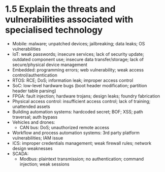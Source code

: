 # 1.5 Explain the threats and vulnerabilities associated with specialised technology

* Mobile: malware; unpatched devices; jailbreaking; data leaks; OS vulnerabilities
* IoT: weak passwords; insecure services; lack of security update; outdated component use; insecure data transfer/storage; lack of secure/physical device management
* Embedded: programming errors; web vulnerability; weak access control/authentication
* RTOS: RCE; DoS; information leak; improper access control
* SoC: low-level hardware bugs (boot header modification; partition header table parsing)
* FPGA: fault injection; hardware trojans; design leaks; foundry fabrication
* Physical access control: insufficient access control; lack of training; unattended assets
* Building automation systems: hardcoded secret; BOF; XSS; path traversal; auth bypass
* Vehicles and drones:
  * CAN bus: DoS; unauthorized remote access
* Workflow and process automation systems: 3rd party platform vulnerabilities; IAM issue
* ICS: improper credentials management; weak firewall rules; network design weaknesses
* SCADA:
  * Modbus: plaintext transmission; no authentication; command injection; weak sessions
